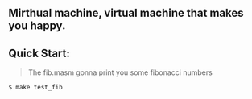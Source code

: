 ## Mirthual machine, virtual machine that makes you happy.

## Quick Start:
> The fib.masm gonna print you some fibonacci numbers
```console
$ make test_fib
```
